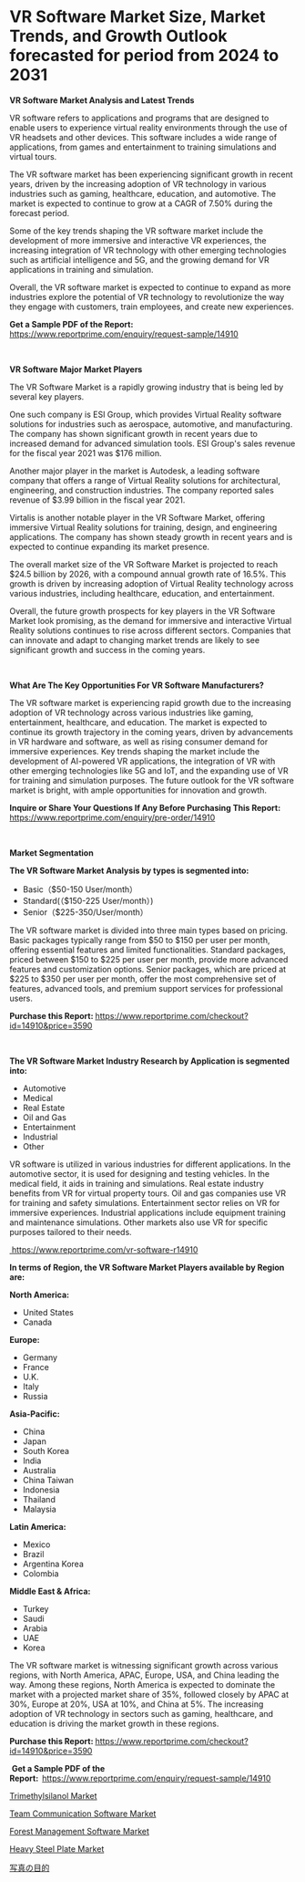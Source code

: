 <p><h1>VR Software Market Size, Market Trends, and Growth Outlook forecasted for period from 2024 to 2031</h1></p><p><strong>VR Software Market Analysis and Latest Trends</strong></p>
<p><p>VR software refers to applications and programs that are designed to enable users to experience virtual reality environments through the use of VR headsets and other devices. This software includes a wide range of applications, from games and entertainment to training simulations and virtual tours.</p><p>The VR software market has been experiencing significant growth in recent years, driven by the increasing adoption of VR technology in various industries such as gaming, healthcare, education, and automotive. The market is expected to continue to grow at a CAGR of 7.50% during the forecast period.</p><p>Some of the key trends shaping the VR software market include the development of more immersive and interactive VR experiences, the increasing integration of VR technology with other emerging technologies such as artificial intelligence and 5G, and the growing demand for VR applications in training and simulation.</p><p>Overall, the VR software market is expected to continue to expand as more industries explore the potential of VR technology to revolutionize the way they engage with customers, train employees, and create new experiences.</p></p>
<p><strong>Get a Sample PDF of the Report:&nbsp;</strong> <a href="https://www.reportprime.com/enquiry/request-sample/14910">https://www.reportprime.com/enquiry/request-sample/14910</a></p>
<p>&nbsp;</p>
<p><strong>VR Software Major Market Players</strong></p>
<p><p>The VR Software Market is a rapidly growing industry that is being led by several key players. </p><p>One such company is ESI Group, which provides Virtual Reality software solutions for industries such as aerospace, automotive, and manufacturing. The company has shown significant growth in recent years due to increased demand for advanced simulation tools. ESI Group's sales revenue for the fiscal year 2021 was $176 million.</p><p>Another major player in the market is Autodesk, a leading software company that offers a range of Virtual Reality solutions for architectural, engineering, and construction industries. The company reported sales revenue of $3.99 billion in the fiscal year 2021.</p><p>Virtalis is another notable player in the VR Software Market, offering immersive Virtual Reality solutions for training, design, and engineering applications. The company has shown steady growth in recent years and is expected to continue expanding its market presence.</p><p>The overall market size of the VR Software Market is projected to reach $24.5 billion by 2026, with a compound annual growth rate of 16.5%. This growth is driven by increasing adoption of Virtual Reality technology across various industries, including healthcare, education, and entertainment.</p><p>Overall, the future growth prospects for key players in the VR Software Market look promising, as the demand for immersive and interactive Virtual Reality solutions continues to rise across different sectors. Companies that can innovate and adapt to changing market trends are likely to see significant growth and success in the coming years.</p></p>
<p>&nbsp;</p>
<p><strong>What Are The Key Opportunities For VR Software Manufacturers?</strong></p>
<p><p>The VR software market is experiencing rapid growth due to the increasing adoption of VR technology across various industries like gaming, entertainment, healthcare, and education. The market is expected to continue its growth trajectory in the coming years, driven by advancements in VR hardware and software, as well as rising consumer demand for immersive experiences. Key trends shaping the market include the development of AI-powered VR applications, the integration of VR with other emerging technologies like 5G and IoT, and the expanding use of VR for training and simulation purposes. The future outlook for the VR software market is bright, with ample opportunities for innovation and growth.</p></p>
<p><strong>Inquire or Share Your Questions If Any Before Purchasing This Report:</strong> <a href="https://www.reportprime.com/enquiry/pre-order/14910">https://www.reportprime.com/enquiry/pre-order/14910</a></p>
<p>&nbsp;</p>
<p><strong>Market Segmentation</strong></p>
<p><strong>The VR Software Market Analysis by types is segmented into:</strong></p>
<p><ul><li>Basic（$50-150 User/month）</li><li>Standard(（$150-225 User/month）)</li><li>Senior（$225-350/User/month）</li></ul></p>
<p><p>The VR software market is divided into three main types based on pricing. Basic packages typically range from $50 to $150 per user per month, offering essential features and limited functionalities. Standard packages, priced between $150 to $225 per user per month, provide more advanced features and customization options. Senior packages, which are priced at $225 to $350 per user per month, offer the most comprehensive set of features, advanced tools, and premium support services for professional users.</p></p>
<p><strong>Purchase this Report:&nbsp;</strong><a href="https://www.reportprime.com/checkout?id=14910&price=3590">https://www.reportprime.com/checkout?id=14910&price=3590</a></p>
<p>&nbsp;</p>
<p><strong>The VR Software Market Industry Research by Application is segmented into:</strong></p>
<p><ul><li>Automotive</li><li>Medical</li><li>Real Estate</li><li>Oil and Gas</li><li>Entertainment</li><li>Industrial</li><li>Other</li></ul></p>
<p><p>VR software is utilized in various industries for different applications. In the automotive sector, it is used for designing and testing vehicles. In the medical field, it aids in training and simulations. Real estate industry benefits from VR for virtual property tours. Oil and gas companies use VR for training and safety simulations. Entertainment sector relies on VR for immersive experiences. Industrial applications include equipment training and maintenance simulations. Other markets also use VR for specific purposes tailored to their needs.</p></p>
<p><a href="https://www.reportprime.com/vr-software-r14910">&nbsp;https://www.reportprime.com/vr-software-r14910</a></p>
<p><strong>In terms of Region, the VR Software Market Players available by Region are:</strong></p>
<p>
    <p> <strong> North America: </strong>
        <ul>
            <li>United States</li>
            <li>Canada</li>
        </ul>
        </p> 
    <p> <strong> Europe: </strong>
        <ul>
            <li>Germany</li>
            <li>France</li>
            <li>U.K.</li>
            <li>Italy</li>
            <li>Russia</li>
        </ul>
        </p> 
    <p> <strong> Asia-Pacific: </strong>
        <ul>
            <li>China</li>
            <li>Japan</li>
            <li>South Korea</li>
            <li>India</li>
            <li>Australia</li>
            <li>China Taiwan</li>
            <li>Indonesia</li>
            <li>Thailand</li>
            <li>Malaysia</li>
        </ul>
        </p> 
    <p> <strong> Latin America: </strong>
        <ul>
            <li>Mexico</li>
            <li>Brazil</li>
            <li>Argentina Korea</li>
            <li>Colombia</li>
        </ul>
        </p> 
    <p> <strong> Middle East & Africa: </strong>
        <ul>
            <li>Turkey</li>
            <li>Saudi</li>
            <li>Arabia</li>
            <li>UAE</li>
            <li>Korea</li>
        </ul>
    </p>
    </p>
<p><p>The VR software market is witnessing significant growth across various regions, with North America, APAC, Europe, USA, and China leading the way. Among these regions, North America is expected to dominate the market with a projected market share of 35%, followed closely by APAC at 30%, Europe at 20%, USA at 10%, and China at 5%. The increasing adoption of VR technology in sectors such as gaming, healthcare, and education is driving the market growth in these regions.</p></p>
<p><strong>Purchase this Report: </strong><a href="https://www.reportprime.com/checkout?id=14910&price=3590">https://www.reportprime.com/checkout?id=14910&price=3590</a></p>
<p>&nbsp;<strong>Get a Sample PDF of the Report:&nbsp;&nbsp;</strong><a href="https://www.reportprime.com/enquiry/request-sample/14910">https://www.reportprime.com/enquiry/request-sample/14910</a></p>
<p><strong></strong></p>
<p><p><a href="https://www.linkedin.com/pulse/trimethylsilanol-market-research-report-reveals-latest-ar6ge?trackingId=9InJFGBFFKk6ol29dt9ZzA%3D%3D">Trimethylsilanol Market</a></p><p><a href="https://github.com/moyahfrancoestellec51j635wcx/Market-Research-Report-List-2/blob/main/team-communication-software-market.md">Team Communication Software Market</a></p><p><a href="https://github.com/suaretopek9/Market-Research-Report-List-2/blob/main/forest-management-software-market.md">Forest Management Software Market</a></p><p><a href="https://www.linkedin.com/pulse/heavy-steel-plate-market-analysis-examines-its-scope-growth-zghge?trackingId=1OeyRJ%2B9EeG7BWiHYEufFQ%3D%3D">Heavy Steel Plate Market</a></p><p><a href="https://github.com/dandier2003/Market-Research-Report-List-1/blob/main/352235136888.md">写真の目的</a></p></p>